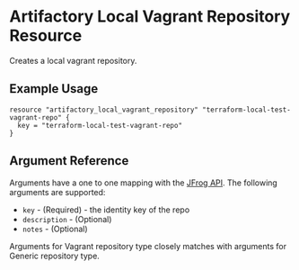 # Artifactory Local Vagrant Repository Resource

Creates a local vagrant repository.

## Example Usage

```hcl
resource "artifactory_local_vagrant_repository" "terraform-local-test-vagrant-repo" {
  key = "terraform-local-test-vagrant-repo"
}
```

## Argument Reference

Arguments have a one to one mapping with the [JFrog API](https://www.jfrog.com/confluence/display/RTF/Repository+Configuration+JSON). The following arguments are supported:

* `key` - (Required) - the identity key of the repo
* `description` - (Optional)
* `notes` - (Optional)

Arguments for Vagrant repository type closely matches with arguments for Generic repository type. 
